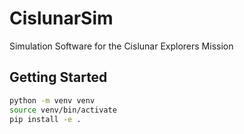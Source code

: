 # CislunarSim
Simulation Software for the Cislunar Explorers Mission

## Getting Started

```bash
python -m venv venv
source venv/bin/activate
pip install -e .
```
